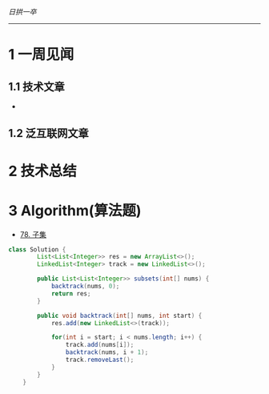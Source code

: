 
*日拱一卒*

_________________

# 1 一周见闻

## 1.1 技术文章
+

## 1.2 泛互联网文章



# 2 技术总结



# 3 Algorithm(算法题)
+ [78. 子集](https://leetcode.cn/problems/subsets/description/)

```java
class Solution {
        List<List<Integer>> res = new ArrayList<>();
        LinkedList<Integer> track = new LinkedList<>();

        public List<List<Integer>> subsets(int[] nums) {
            backtrack(nums, 0);
            return res;
        }

        public void backtrack(int[] nums, int start) {
            res.add(new LinkedList<>(track));

            for(int i = start; i < nums.length; i++) {
                track.add(nums[i]);
                backtrack(nums, i + 1);
                track.removeLast();
            }
        }
    }
```






















